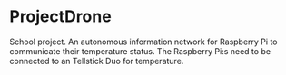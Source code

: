 # ProjectDrone
School project. 
An autonomous information network for Raspberry Pi to communicate their temperature status. 
The Raspberry Pi:s need to be connected to an Tellstick Duo for temperature.
